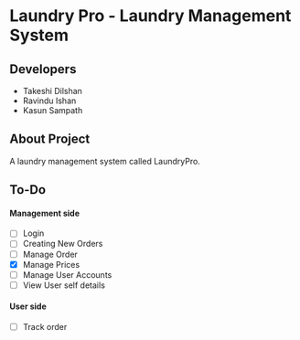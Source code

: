 # Laundry Pro - Laundry Management System

## Developers

- Takeshi Dilshan
- Ravindu Ishan
- Kasun Sampath

## About Project

A laundry management system called LaundryPro.

## To-Do

#### Management side
- [ ] Login
- [ ] Creating New Orders
- [ ] Manage Order
- [x] Manage Prices
- [ ] Manage User Accounts
- [ ] View User self details
#### User side
- [ ] Track order
